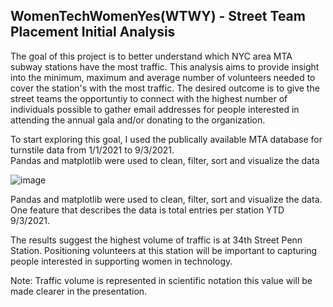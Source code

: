 ## WomenTechWomenYes(WTWY) - Street Team Placement Initial Analysis 

The goal of this project is to better understand which NYC area MTA subway stations have the most traffic.  This analysis aims to provide insight into the minimum, maximum and average number of volunteers needed to cover the station's with the most traffic.  The desired outcome is to give the street teams the opportuntiy to connect with the highest number of individuals possible to gather email addresses for people interested in attending the annual gala and/or donating to the organization.

To start exploring this goal, I used the publically available MTA database for turnstile data from 1/1/2021 to 9/3/2021.  
Pandas and matplotlib were used to clean, filter, sort and visualize the data 
 


![image](https://user-images.githubusercontent.com/18155025/133337561-ca280aae-90b3-4206-bf11-8380469bd50f.png)



Pandas and matplotlib were used to clean, filter, sort and visualize the data.  One feature that describes the data is total entries per station YTD 9/3/2021.

The results suggest the highest volume of traffic is at 34th Street Penn Station.  Positioning volunteers at this station will be important to capturing people interested in supporting women in technology.

Note: Traffic volume is represented in scientific notation this value will be made clearer in the presentation.  
